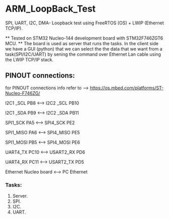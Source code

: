 # ARM_LoopBack_Test
SPI, UART, I2C, DMA- Loopback test using FreeRTOS (OS) + LWIP (Ethernet TCP/IP).

** Tested on STM32 Nucleo-144 development board with STM32F746ZGT6 MCU. ** 
The board is used as server that runs the tasks. In the client side we have a GUI (python) that we
can select the the data that we want from a task(SPI/I2C/UART) by sening the command 
over Ethernet Lan cable using the LWIP TCP/IP stack. 

## PINOUT connections:

for PINOUT connections info refer to --> https://os.mbed.com/platforms/ST-Nucleo-F746ZG/

I2C1 _SCL PB8 <--> I2C2 _SCL PB10 


I2C1 _SDA PB9 <--> I2C2 _SDA PB11


SPI1_SCK PA5   <-->  SPI4_SCK PE2


SPI1_MISO PA6  <-->  SPI4_MISO PE5


SPI1_MOSI PB5  <-->  SPI4_MOSI PE6


UART4_TX PC10 <--> USART2_RX PD6


UART4_RX PC11 <--> USART2_TX PD5


Ethernet Nucleo board  <--> PC Ethernet


### Tasks:
1. Server.
2. SPI.
3. I2C.
4. UART.

